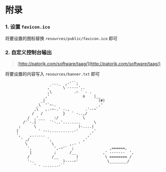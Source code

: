 # 附录

### 1. 设置 `favicon.ico`

将要设置的图标替换 `resources/public/favicon.ico` 即可

### 2. 自定义控制台输出

> [http://patorjk.com/software/taag/](http://patorjk.com/software/taag/)

将要设置的内容写入 `resources/banner.txt` 即可

```
                     ..._  ,-'``; 
                   ,`     \`-----'.. 
                   ,\          .~ ` - . 
                  ,'               o    |__ 
                _|                        (#) 
              _\  '`~-.                   ,' 
             ,\   ,.-~-.' -.,       .'--~` 
            /   /         }   ` -..,/ 
          /  ,'___    :/           \ 
        /'`-.|      `'-..'........      \ 
      ;      \                   )-....| 
     |         ' ---...........-'      ,' 
     ',    ,......                   ,' 
       ' ,/        `,              ,' 
         \           \       ,.- ' 
          ',          ',-~'`  ;                ,======, 
           |          ;      /__            ,' -------  ', 
          /          /__        )            \ ======== / 
          '-.             )----~'             \________/ 
             ' - .......-``
```